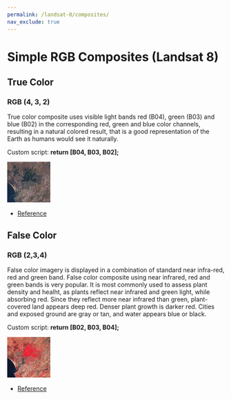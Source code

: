 ```yaml
---
permalink: /landsat-8/composites/
nav_exclude: true
---
```


# Simple RGB Composites (Landsat 8)

## True Color

### RGB (4, 3, 2)

True color composite uses visible light bands red (B04), green (B03) and blue (B02) in the corresponding red, green and blue color channels, resulting in a natural colored result, that is a good representation of the Earth as humans would see it naturally.

Custom script: **return [B04, B03, B02];**

![True color sample](fig/fig1.jpg)

 - [Reference](https://landsat.gsfc.nasa.gov/landsat-8/landsat-8-bands/)
 
## False Color

### RGB (2,3,4)

False color imagery is displayed in a combination of standard near infra-red, red and green band. 
False color composite using near infrared, red and green bands is very popular. It is most commonly used to assess plant density and healht, as plants reflect near infrared and green light, while absorbing red. Since they reflect more near infrared than green, plant-covered land appears deep red. Denser plant growth is darker red. Cities and exposed ground are gray or tan, and water appears blue or black.

Custom script: **return [B02, B03, B04];**

![False color sample](fig/fig2.jpg)

 - [Reference](https://earthobservatory.nasa.gov/features/FalseColor/page6.php)

